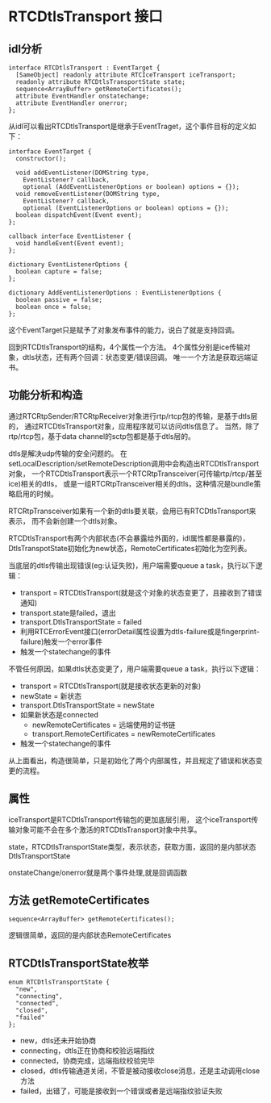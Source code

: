 # RTCDtlsTransport 接口

## idl分析

    interface RTCDtlsTransport : EventTarget {
      [SameObject] readonly attribute RTCIceTransport iceTransport;
      readonly attribute RTCDtlsTransportState state;
      sequence<ArrayBuffer> getRemoteCertificates();
      attribute EventHandler onstatechange;
      attribute EventHandler onerror;
    };

从idl可以看出RTCDtlsTransport是继承于EventTraget，这个事件目标的定义如下：

    interface EventTarget {
      constructor();

      void addEventListener(DOMString type,
        EventListener? callback,
        optional (AddEventListenerOptions or boolean) options = {});
      void removeEventListener(DOMString type,
        EventListener? callback,
        optional (EventListenerOptions or boolean) options = {});
      boolean dispatchEvent(Event event);
    };

    callback interface EventListener {
      void handleEvent(Event event);
    };

    dictionary EventListenerOptions {
      boolean capture = false;
    };

    dictionary AddEventListenerOptions : EventListenerOptions {
      boolean passive = false;
      boolean once = false;
    };

这个EventTarget只是赋予了对象发布事件的能力，说白了就是支持回调。

回到RTCDtlsTransport的结构，4个属性一个方法。
4个属性分别是ice传输对象，dtls状态，还有两个回调：状态变更/错误回调。
唯一一个方法是获取远端证书。

## 功能分析和构造

通过RTCRtpSender/RTCRtpReceiver对象进行rtp/rtcp包的传输，是基于dtls层的，
通过RTCDtlsTransport对象，应用程序就可以访问dtls信息了。
当然，除了rtp/rtcp包，基于data channel的sctp包都是基于dtls层的。

dtls是解决udp传输的安全问题的。
在setLocalDescription/setRemoteDescription调用中会构造出RTCDtlsTransport对象，
一个RTCDtlsTransport表示一个RTCRtpTransceiver(可传输rtp/rtcp/甚至ice)相关的dtls，
或是一组RTCRtpTransceiver相关的dtls，这种情况是bundle策略启用的时候。

RTCRtpTransceiver如果有一个新的dtls要关联，会用已有RTCDtlsTransport来表示，
而不会新创建一个dtls对象。

RTCDtlsTransport有两个内部状态(不会暴露给外面的，idl属性都是暴露的)，
DtlsTranspotState初始化为new状态，RemoteCertificates初始化为空列表。

当底层的dtls传输出现错误(eg:认证失败)，用户端需要queue a task，执行以下逻辑：

- transport = RTCDtlsTransport(就是这个对象的状态变更了，且接收到了错误通知)
- transport.state是failed，退出
- transport.DtlsTransportState = failed
- 利用RTCErrorEvent接口(errorDetail属性设置为dtls-failure或是fingerprint-failure)触发一个error事件
- 触发一个statechange的事件

不管任何原因，如果dtls状态变更了，用户端需要queue a task，执行以下逻辑：

- transport = RTCDtlsTransport(就是接收状态更新的对象)
- newState = 新状态
- transport.DtlsTransportState = newState
- 如果新状态是connected
  - newRemoteCertificates = 远端使用的证书链
  - transport.RemoteCertificates = newRemoteCertificates
- 触发一个statechange的事件

从上面看出，构造很简单，只是初始化了两个内部属性，并且规定了错误和状态变更的流程。

## 属性

iceTransport是RTCDtlsTransport传输包的更加底层引用，
这个iceTransport传输对象可能不会在多个激活的RTCDtlsTransport对象中共享。

state，RTCDtlsTransportState类型，表示状态，获取方面，返回的是内部状态DtlsTransportState

onstateChange/onerror就是两个事件处理,就是回调函数

## 方法 getRemoteCertificates

    sequence<ArrayBuffer> getRemoteCertificates();

逻辑很简单，返回的是内部状态RemoteCertificates

## RTCDtlsTransportState枚举

    enum RTCDtlsTransportState {
      "new",
      "connecting",
      "connected",
      "closed",
      "failed"
    };

- new，dtls还未开始协商
- connecting，dtls正在协商和校验远端指纹
- connected，协商完成，远端指纹校验完毕
- closed，dtls传输通道关闭，不管是被动接收close消息，还是主动调用close方法
- failed，出错了，可能是接收到一个错误或者是远端指纹验证失败

